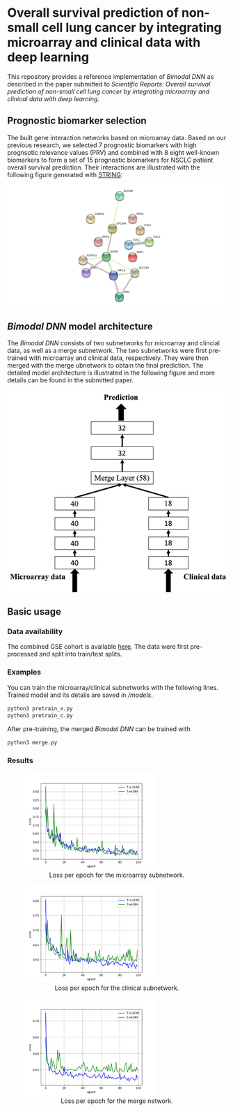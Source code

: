 # Overall survival prediction of non-small cell lung cancer by integrating microarray and clinical data with deep learning
This repository provides a reference implementation of *Bimodal DNN* as described in the paper submitted to *Scientific Reports*: *Overall survival prediction of non-small cell lung cancer by integrating microarray and clinical data with deep learning*.

## Prognostic biomarker selection
The built gene interaction networks based on microarray data. Based on our previous research, we selected 7 prognostic biomarkers with high prognsotic relevance values (PRV) and combined with 8 eight well-known biomarkers to form a set of 15 prognostic biomarkers for NSCLC patient overall survival prediction. Their interactions are illustrated with the following figure generated with [STRING](https://string-db.org/):
<div align="center">
  <img width="600px" height="auto" src="images/biomarkers.png">
</div>

## *Bimodal DNN* model architecture
The *Bimodal DNN* consists of two subnetworks for microarray and clincial data, as well as a merge subnetwork. The two subnetworks were first pre-trained with microarray and clinical data, respectively. They were then merged with the merge ubnetwork to obtain the final prediction. The detailed model architecture is illustrated in the following figure and more details can be found in the submitted paper.
<div align="center">
  <img width="600px" height="auto" src="images/architecture.png"></img>
</div>

## Basic usage
### Data availability
The combined GSE cohort is available [here](https://drive.google.com/file/d/1dnqQEahODuZpFPiIaZO86ucFRcGuFgAA/view?usp=sharing). The data were first pre-processed and split into train/test splits.

### Examples
You can train the microarray/clinical subnetworks with the following lines. Trained model and its details are saved in */models*.
```python
python3 pretrain_x.py
python3 pretrain_c.py
```
After pre-training, the merged *Bimodal DNN* can be trained with
```python
python3 merge.py
```
### Results
<div>
  <figure>
  <img width="300px" height="auto" src="results/error_x.png">
  <figcaption><center>Loss per epoch for the microarray subnetwork.</center></figcaption>
  </figure>
</div>
<div>
  <figure>
  <img width="300px" height="auto" src="results/error_c.png">
  <figcaption><center>Loss per epoch for the clinical subnetwork.</center></figcaption>
  </figure>
</div>
<div>
  <figure>
  <img width="300px" height="auto" src="results/error_merge.png">
  <figcaption><center>Loss per epoch for the merge network.</center></figcaption>
  </figure>
</div>



